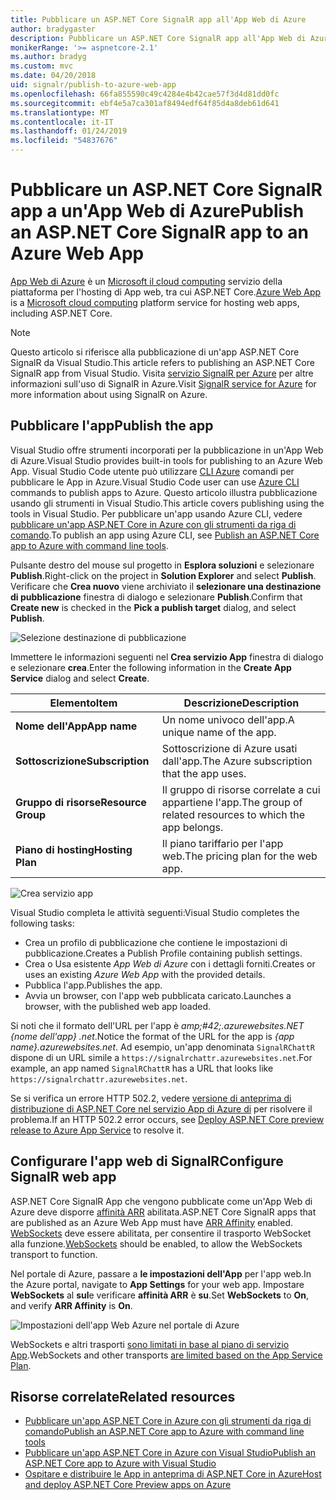 ```yaml
---
title: Pubblicare un ASP.NET Core SignalR app all'App Web di Azure
author: bradygaster
description: Pubblicare un ASP.NET Core SignalR app all'App Web di Azure
monikerRange: '>= aspnetcore-2.1'
ms.author: bradyg
ms.custom: mvc
ms.date: 04/20/2018
uid: signalr/publish-to-azure-web-app
ms.openlocfilehash: 66fa855590c49c4284e4b42cae57f3d4d81dd0fc
ms.sourcegitcommit: ebf4e5a7ca301af8494edf64f85d4a8deb61d641
ms.translationtype: MT
ms.contentlocale: it-IT
ms.lasthandoff: 01/24/2019
ms.locfileid: "54837676"
---
```

# <a name="publish-an-aspnet-core-signalr-app-to-an-azure-web-app"></a><span data-ttu-id="f4ca2-103">Pubblicare un ASP.NET Core SignalR app a un'App Web di Azure</span><span class="sxs-lookup"><span data-stu-id="f4ca2-103">Publish an ASP.NET Core SignalR app to an Azure Web App</span></span>

<span data-ttu-id="f4ca2-104">[App Web di Azure](/azure/app-service/app-service-web-overview) è un [Microsoft il cloud computing](https://azure.microsoft.com/) servizio della piattaforma per l'hosting di App web, tra cui ASP.NET Core.</span><span class="sxs-lookup"><span data-stu-id="f4ca2-104">[Azure Web App](/azure/app-service/app-service-web-overview) is a [Microsoft cloud computing](https://azure.microsoft.com/) platform service for hosting web apps, including ASP.NET Core.</span></span>

> [!NOTE]
> <span data-ttu-id="f4ca2-105">Questo articolo si riferisce alla pubblicazione di un'app ASP.NET Core SignalR da Visual Studio.</span><span class="sxs-lookup"><span data-stu-id="f4ca2-105">This article refers to publishing an ASP.NET Core SignalR app from Visual Studio.</span></span> <span data-ttu-id="f4ca2-106">Visita [servizio SignalR per Azure](https://azure.microsoft.com/en-gb/services/signalr-service?) per altre informazioni sull'uso di SignalR in Azure.</span><span class="sxs-lookup"><span data-stu-id="f4ca2-106">Visit [SignalR service for Azure](https://azure.microsoft.com/en-gb/services/signalr-service?) for more information about using SignalR on Azure.</span></span>

## <a name="publish-the-app"></a><span data-ttu-id="f4ca2-107">Pubblicare l'app</span><span class="sxs-lookup"><span data-stu-id="f4ca2-107">Publish the app</span></span>

<span data-ttu-id="f4ca2-108">Visual Studio offre strumenti incorporati per la pubblicazione in un'App Web di Azure.</span><span class="sxs-lookup"><span data-stu-id="f4ca2-108">Visual Studio provides built-in tools for publishing to an Azure Web App.</span></span> <span data-ttu-id="f4ca2-109">Visual Studio Code utente può utilizzare [CLI Azure](/cli/azure) comandi per pubblicare le App in Azure.</span><span class="sxs-lookup"><span data-stu-id="f4ca2-109">Visual Studio Code user can use [Azure CLI](/cli/azure) commands to publish apps to Azure.</span></span> <span data-ttu-id="f4ca2-110">Questo articolo illustra pubblicazione usando gli strumenti in Visual Studio.</span><span class="sxs-lookup"><span data-stu-id="f4ca2-110">This article covers publishing using the tools in Visual Studio.</span></span> <span data-ttu-id="f4ca2-111">Per pubblicare un'app usando Azure CLI, vedere [pubblicare un'app ASP.NET Core in Azure con gli strumenti da riga di comando](/azure/app-service/app-service-web-get-started-dotnet).</span><span class="sxs-lookup"><span data-stu-id="f4ca2-111">To publish an app using Azure CLI, see [Publish an ASP.NET Core app to Azure with command line tools](/azure/app-service/app-service-web-get-started-dotnet).</span></span>

<span data-ttu-id="f4ca2-112">Pulsante destro del mouse sul progetto in **Esplora soluzioni** e selezionare **Publish**.</span><span class="sxs-lookup"><span data-stu-id="f4ca2-112">Right-click on the project in **Solution Explorer** and select **Publish**.</span></span> <span data-ttu-id="f4ca2-113">Verificare che **Crea nuovo** viene archiviato il **selezionare una destinazione di pubblicazione** finestra di dialogo e selezionare **Publish**.</span><span class="sxs-lookup"><span data-stu-id="f4ca2-113">Confirm that **Create new** is checked in the **Pick a publish target** dialog, and select **Publish**.</span></span>

![Selezione destinazione di pubblicazione](publish-to-azure-web-app/_static/pick-publish-target-dialog.png)

<span data-ttu-id="f4ca2-115">Immettere le informazioni seguenti nel **Crea servizio App** finestra di dialogo e selezionare **crea**.</span><span class="sxs-lookup"><span data-stu-id="f4ca2-115">Enter the following information in the **Create App Service** dialog and select **Create**.</span></span>

| <span data-ttu-id="f4ca2-116">Elemento</span><span class="sxs-lookup"><span data-stu-id="f4ca2-116">Item</span></span> | <span data-ttu-id="f4ca2-117">Descrizione</span><span class="sxs-lookup"><span data-stu-id="f4ca2-117">Description</span></span> |
| ---- | ----------- |
| <span data-ttu-id="f4ca2-118">**Nome dell'App**</span><span class="sxs-lookup"><span data-stu-id="f4ca2-118">**App name**</span></span> | <span data-ttu-id="f4ca2-119">Un nome univoco dell'app.</span><span class="sxs-lookup"><span data-stu-id="f4ca2-119">A unique name of the app.</span></span> |
| <span data-ttu-id="f4ca2-120">**Sottoscrizione**</span><span class="sxs-lookup"><span data-stu-id="f4ca2-120">**Subscription**</span></span> | <span data-ttu-id="f4ca2-121">Sottoscrizione di Azure usati dall'app.</span><span class="sxs-lookup"><span data-stu-id="f4ca2-121">The Azure subscription that the app uses.</span></span> |
| <span data-ttu-id="f4ca2-122">**Gruppo di risorse**</span><span class="sxs-lookup"><span data-stu-id="f4ca2-122">**Resource Group**</span></span> | <span data-ttu-id="f4ca2-123">Il gruppo di risorse correlate a cui appartiene l'app.</span><span class="sxs-lookup"><span data-stu-id="f4ca2-123">The group of related resources to which the app belongs.</span></span>  |
| <span data-ttu-id="f4ca2-124">**Piano di hosting**</span><span class="sxs-lookup"><span data-stu-id="f4ca2-124">**Hosting Plan**</span></span> | <span data-ttu-id="f4ca2-125">Il piano tariffario per l'app web.</span><span class="sxs-lookup"><span data-stu-id="f4ca2-125">The pricing plan for the web app.</span></span> |

![Crea servizio app](publish-to-azure-web-app/_static/create-app-service-dialog.png)

<span data-ttu-id="f4ca2-127">Visual Studio completa le attività seguenti:</span><span class="sxs-lookup"><span data-stu-id="f4ca2-127">Visual Studio completes the following tasks:</span></span>

* <span data-ttu-id="f4ca2-128">Crea un profilo di pubblicazione che contiene le impostazioni di pubblicazione.</span><span class="sxs-lookup"><span data-stu-id="f4ca2-128">Creates a Publish Profile containing publish settings.</span></span>
* <span data-ttu-id="f4ca2-129">Crea o Usa esistente *App Web di Azure* con i dettagli forniti.</span><span class="sxs-lookup"><span data-stu-id="f4ca2-129">Creates or uses an existing *Azure Web App* with the provided details.</span></span>
* <span data-ttu-id="f4ca2-130">Pubblica l'app.</span><span class="sxs-lookup"><span data-stu-id="f4ca2-130">Publishes the app.</span></span>
* <span data-ttu-id="f4ca2-131">Avvia un browser, con l'app web pubblicata caricato.</span><span class="sxs-lookup"><span data-stu-id="f4ca2-131">Launches a browser, with the published web app loaded.</span></span>

<span data-ttu-id="f4ca2-132">Si noti che il formato dell'URL per l'app è *amp;#42;.azurewebsites.NET {nome dell'app} .net*.</span><span class="sxs-lookup"><span data-stu-id="f4ca2-132">Notice the format of the URL for the app is *{app name}.azurewebsites.net*.</span></span> <span data-ttu-id="f4ca2-133">Ad esempio, un'app denominata `SignalRChattR` dispone di un URL simile a `https://signalrchattr.azurewebsites.net`.</span><span class="sxs-lookup"><span data-stu-id="f4ca2-133">For example, an app named `SignalRChattR` has a URL that looks like `https://signalrchattr.azurewebsites.net`.</span></span>

<span data-ttu-id="f4ca2-134">Se si verifica un errore HTTP 502.2, vedere [versione di anteprima di distribuzione di ASP.NET Core nel servizio App di Azure di](xref:host-and-deploy/azure-apps/index) per risolvere il problema.</span><span class="sxs-lookup"><span data-stu-id="f4ca2-134">If an HTTP 502.2 error occurs, see [Deploy ASP.NET Core preview release to Azure App Service](xref:host-and-deploy/azure-apps/index) to resolve it.</span></span>

## <a name="configure-signalr-web-app"></a><span data-ttu-id="f4ca2-135">Configurare l'app web di SignalR</span><span class="sxs-lookup"><span data-stu-id="f4ca2-135">Configure SignalR web app</span></span>

<span data-ttu-id="f4ca2-136">ASP.NET Core SignalR App che vengono pubblicate come un'App Web di Azure deve disporre [affinità ARR](https://en.wikipedia.org/wiki/Application_Request_Routing) abilitata.</span><span class="sxs-lookup"><span data-stu-id="f4ca2-136">ASP.NET Core SignalR apps that are published as an Azure Web App must have [ARR Affinity](https://en.wikipedia.org/wiki/Application_Request_Routing) enabled.</span></span> <span data-ttu-id="f4ca2-137">[WebSockets](xref:fundamentals/websockets) deve essere abilitata, per consentire il trasporto WebSocket alla funzione.</span><span class="sxs-lookup"><span data-stu-id="f4ca2-137">[WebSockets](xref:fundamentals/websockets) should be enabled, to allow the WebSockets transport to function.</span></span>

<span data-ttu-id="f4ca2-138">Nel portale di Azure, passare a **le impostazioni dell'App** per l'app web.</span><span class="sxs-lookup"><span data-stu-id="f4ca2-138">In the Azure portal, navigate to **App Settings** for your web app.</span></span> <span data-ttu-id="f4ca2-139">Impostare **WebSockets** al **sul**e verificare **affinità ARR** è **su**.</span><span class="sxs-lookup"><span data-stu-id="f4ca2-139">Set **WebSockets** to **On**, and verify **ARR Affinity** is **On**.</span></span>

![Impostazioni dell'app Web Azure nel portale di Azure](publish-to-azure-web-app/_static/azure-web-app-settings.png)

 <span data-ttu-id="f4ca2-141">WebSockets e altri trasporti [sono limitati in base al piano di servizio App](/azure/azure-subscription-service-limits#app-service-limits).</span><span class="sxs-lookup"><span data-stu-id="f4ca2-141">WebSockets and other transports [are limited based on the App Service Plan](/azure/azure-subscription-service-limits#app-service-limits).</span></span>

## <a name="related-resources"></a><span data-ttu-id="f4ca2-142">Risorse correlate</span><span class="sxs-lookup"><span data-stu-id="f4ca2-142">Related resources</span></span>

* [<span data-ttu-id="f4ca2-143">Pubblicare un'app ASP.NET Core in Azure con gli strumenti da riga di comando</span><span class="sxs-lookup"><span data-stu-id="f4ca2-143">Publish an ASP.NET Core app to Azure with command line tools</span></span>](/azure/app-service/app-service-web-get-started-dotnet)
* [<span data-ttu-id="f4ca2-144">Pubblicare un'app ASP.NET Core in Azure con Visual Studio</span><span class="sxs-lookup"><span data-stu-id="f4ca2-144">Publish an ASP.NET Core app to Azure with Visual Studio</span></span>](xref:tutorials/publish-to-azure-webapp-using-vs)
* [<span data-ttu-id="f4ca2-145">Ospitare e distribuire le App in anteprima di ASP.NET Core in Azure</span><span class="sxs-lookup"><span data-stu-id="f4ca2-145">Host and deploy ASP.NET Core Preview apps on Azure</span></span>](xref:host-and-deploy/azure-apps/index#deploy-aspnet-core-preview-release-to-azure-app-service)
